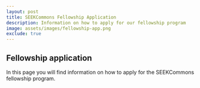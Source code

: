 ```yaml
---
layout: post
title: SEEKCommons Fellowship Application 
description: Information on how to apply for our fellowship program
image: assets/images/fellowship-app.png
exclude: true
---
```


## Fellowship application

In this page you will find information on how to apply for the SEEKCommons fellowship program.
